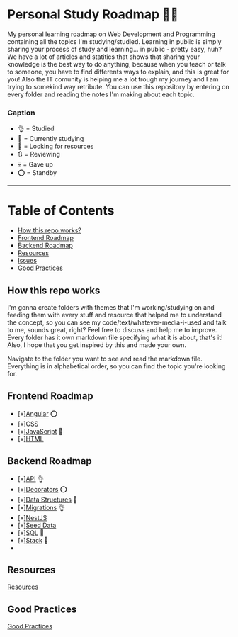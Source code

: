 # Personal Study Roadmap :notebook::girl:

My personal learning roadmap on Web Development and Programming containing all the topics I'm studying/studied. 
Learning in public is simply sharing your process of study and learning... in public - pretty easy, huh? We have a lot of articles and statitics that shows that sharing your knowledge is the best way to do anything, because when you teach or talk to someone, you have to find differents ways to explain, and this is great for you! Also the IT comunity is helping me a lot trough my journey and  I am trying to somekind way retribute. You can use this repository by entering on every folder and reading the notes I'm making about each topic. 


### Caption


- :ok_hand: = Studied 
- :memo: = Currently studying 
- :eyes: = Looking for resources
- :arrows_clockwise: = Reviewing
- :skull: =  Gave up
- :o: = Standby

---

# Table of Contents
 - [How this repo works?](#how-this-repo-works)
 - [Frontend Roadmap](#frontend-roadmap)
 - [Backend Roadmap](#backend-roadmap)
 - [Resources](#resources)
 - [Issues](issues/issues.md)
 - [Good Practices](good-practices/good-practices.md)

## How this repo works
I'm gonna create folders with themes that I'm working/studying on and feeding them with every stuff and resource that helped me to understand the concept, so you can see my code/text/whatever-media-i-used and talk to me, sounds great, right? Feel free to discuss and help me to improve. Every folder has it own markdown file specifying what it is about, that's it! Also, I hope that you get inspired by this and made your own. 


Navigate to the folder you want to see and read the markdown file. Everything is in alphabetical order, so you can find the topic you're looking for.
## Frontend Roadmap
- [x][Angular](frontend-roadmap/angular.md) :o:
- [x][CSS](frontend-roadmap/css.md)
- [x][JavaScript](frontend-roadmap/javascript.md)  :memo:
- [x][HTML](frontend-roadmap/html.md)

## Backend Roadmap
- [x][API](backend-roadmap/api.md) :ok_hand:
- [x][Decorators](backend-roadmap/decorators.md) :o:
- [x][Data Structures](backend-roadmap/data-structures.md) :memo: 
- [x][Migrations](backend-roadmap/migrations.md) :ok_hand:
- [x][NestJS](backend-roadmap/nestjs.md)
- [x][Seed Data](backend-roadmap/seed-data.md)
- [x][SQL](backend-roadmap/sql.md) :memo:
- [x][Stack](backend-roadmap/stack.md) :memo:
- 

## Resources 
[Resources](#resources)

## Good Practices 
[Good Practices](#good-practices)